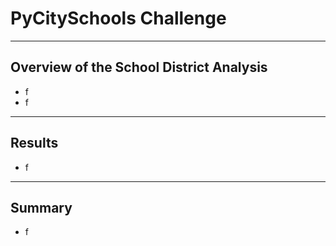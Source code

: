 # PyCitySchools Challenge
---
## Overview of the School District Analysis
- f
- f
---
## Results
- f
---
## Summary
- f
